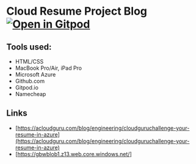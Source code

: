# Cloud Resume Project Blog [![Open in Gitpod](https://gitpod.io/button/open-in-gitpod.svg)](https://gitpod.io/#https://github.com/GorillaBearWolf/cloud-resume-azure)

## Tools used:

- HTML/CSS
- MacBook Pro/Air, iPad Pro
- Microsoft Azure
- Github.com
- Gitpod.io
- Namecheap

## Links

- [https://acloudguru.com/blog/engineering/cloudguruchallenge-your-resume-in-azure](https://acloudguru.com/blog/engineering/cloudguruchallenge-your-resume-in-azure)
- [https://gbwblob1.z13.web.core.windows.net/]